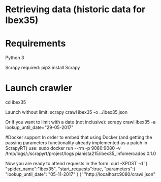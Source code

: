Retrieving data (historic data for Ibex35)
==========================================================================

# Requirements #

Python 3

Scrapy required:
pip3 install Scrapy

# Launch crawler #
cd ibex35

Launch without limit:
scrapy crawl ibex35 -o ../ibex35.json

Or if you want to limit with a date (not inclusive):
scrapy crawl ibex35 -a lookup_until_date="29-05-2017"

#Docker support
In order to embed that using Docker (and getting the passing parameters functionality already implemented as a patch in ScrapyRT) use:
sudo docker run --rm -p 9080:9080 -v /tmp/logs/:/scrapyrt/project/logs pianista215/ibex35_infomercados:0.1.0

Now you are ready to attend requests in the form:
curl -XPOST -d '{ "spider_name":"ibex35", "start_requests":true, "parameters":{ "lookup_until_date": "05-11-2017" } }' "http://localhost:9080/crawl.json"
